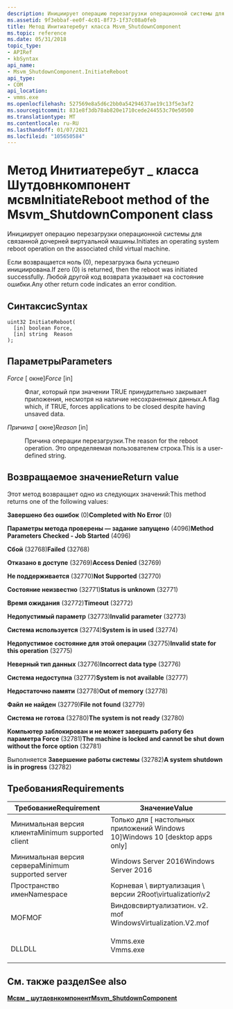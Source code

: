 ```yaml
---
description: Инициирует операцию перезагрузки операционной системы для связанной дочерней виртуальной машины.
ms.assetid: 9f3ebbaf-ee0f-4c01-8f73-1f37c08a0feb
title: Метод Инитиатеребут класса Msvm_ShutdownComponent
ms.topic: reference
ms.date: 05/31/2018
topic_type:
- APIRef
- kbSyntax
api_name:
- Msvm_ShutdownComponent.InitiateReboot
api_type:
- COM
api_location:
- vmms.exe
ms.openlocfilehash: 527569e8a5d6c2bb0a54294637ae19c13f5e3af2
ms.sourcegitcommit: 831e8f3db78ab820e1710cede244553c70e50500
ms.translationtype: MT
ms.contentlocale: ru-RU
ms.lasthandoff: 01/07/2021
ms.locfileid: "105650584"
---
```

# <a name="initiatereboot-method-of-the-msvm_shutdowncomponent-class"></a><span data-ttu-id="9bfa7-103">Метод Инитиатеребут \_ класса Шутдовнкомпонент мсвм</span><span class="sxs-lookup"><span data-stu-id="9bfa7-103">InitiateReboot method of the Msvm\_ShutdownComponent class</span></span>

<span data-ttu-id="9bfa7-104">Инициирует операцию перезагрузки операционной системы для связанной дочерней виртуальной машины.</span><span class="sxs-lookup"><span data-stu-id="9bfa7-104">Initiates an operating system reboot operation on the associated child virtual machine.</span></span>

<span data-ttu-id="9bfa7-105">Если возвращается ноль (0), перезагрузка была успешно инициирована.</span><span class="sxs-lookup"><span data-stu-id="9bfa7-105">If zero (0) is returned, then the reboot was initiated successfully.</span></span> <span data-ttu-id="9bfa7-106">Любой другой код возврата указывает на состояние ошибки.</span><span class="sxs-lookup"><span data-stu-id="9bfa7-106">Any other return code indicates an error condition.</span></span>

## <a name="syntax"></a><span data-ttu-id="9bfa7-107">Синтаксис</span><span class="sxs-lookup"><span data-stu-id="9bfa7-107">Syntax</span></span>


```mof
uint32 InitiateReboot(
  [in] boolean Force,
  [in] string  Reason
);
```



## <a name="parameters"></a><span data-ttu-id="9bfa7-108">Параметры</span><span class="sxs-lookup"><span data-stu-id="9bfa7-108">Parameters</span></span>

<dl> <dt>

<span data-ttu-id="9bfa7-109">*Force* \[ окне\]</span><span class="sxs-lookup"><span data-stu-id="9bfa7-109">*Force* \[in\]</span></span>
</dt> <dd>

<span data-ttu-id="9bfa7-110">Флаг, который при значении TRUE принудительно закрывает приложения, несмотря на наличие несохраненных данных.</span><span class="sxs-lookup"><span data-stu-id="9bfa7-110">A flag which, if TRUE, forces applications to be closed despite having unsaved data.</span></span>

</dd> <dt>

<span data-ttu-id="9bfa7-111">*Причина* \[ окне\]</span><span class="sxs-lookup"><span data-stu-id="9bfa7-111">*Reason* \[in\]</span></span>
</dt> <dd>

<span data-ttu-id="9bfa7-112">Причина операции перезагрузки.</span><span class="sxs-lookup"><span data-stu-id="9bfa7-112">The reason for the reboot operation.</span></span> <span data-ttu-id="9bfa7-113">Это определяемая пользователем строка.</span><span class="sxs-lookup"><span data-stu-id="9bfa7-113">This is a user-defined string.</span></span>

</dd> </dl>

## <a name="return-value"></a><span data-ttu-id="9bfa7-114">Возвращаемое значение</span><span class="sxs-lookup"><span data-stu-id="9bfa7-114">Return value</span></span>

<span data-ttu-id="9bfa7-115">Этот метод возвращает одно из следующих значений:</span><span class="sxs-lookup"><span data-stu-id="9bfa7-115">This method returns one of the following values:</span></span>

<dl> <dt>

<span data-ttu-id="9bfa7-116">**Завершено без ошибок** (0)</span><span class="sxs-lookup"><span data-stu-id="9bfa7-116">**Completed with No Error** (0)</span></span>
</dt> <dt>

<span data-ttu-id="9bfa7-117">**Параметры метода проверены — задание запущено** (4096)</span><span class="sxs-lookup"><span data-stu-id="9bfa7-117">**Method Parameters Checked - Job Started** (4096)</span></span>
</dt> <dt>

<span data-ttu-id="9bfa7-118">**Сбой** (32768)</span><span class="sxs-lookup"><span data-stu-id="9bfa7-118">**Failed** (32768)</span></span>
</dt> <dt>

<span data-ttu-id="9bfa7-119">**Отказано в доступе** (32769)</span><span class="sxs-lookup"><span data-stu-id="9bfa7-119">**Access Denied** (32769)</span></span>
</dt> <dt>

<span data-ttu-id="9bfa7-120">**Не поддерживается** (32770)</span><span class="sxs-lookup"><span data-stu-id="9bfa7-120">**Not Supported** (32770)</span></span>
</dt> <dt>

<span data-ttu-id="9bfa7-121">**Состояние неизвестно** (32771)</span><span class="sxs-lookup"><span data-stu-id="9bfa7-121">**Status is unknown** (32771)</span></span>
</dt> <dt>

<span data-ttu-id="9bfa7-122">**Время ожидания** (32772)</span><span class="sxs-lookup"><span data-stu-id="9bfa7-122">**Timeout** (32772)</span></span>
</dt> <dt>

<span data-ttu-id="9bfa7-123">**Недопустимый параметр** (32773)</span><span class="sxs-lookup"><span data-stu-id="9bfa7-123">**Invalid parameter** (32773)</span></span>
</dt> <dt>

<span data-ttu-id="9bfa7-124">**Система используется** (32774)</span><span class="sxs-lookup"><span data-stu-id="9bfa7-124">**System is in used** (32774)</span></span>
</dt> <dt>

<span data-ttu-id="9bfa7-125">**Недопустимое состояние для этой операции** (32775)</span><span class="sxs-lookup"><span data-stu-id="9bfa7-125">**Invalid state for this operation** (32775)</span></span>
</dt> <dt>

<span data-ttu-id="9bfa7-126">**Неверный тип данных** (32776)</span><span class="sxs-lookup"><span data-stu-id="9bfa7-126">**Incorrect data type** (32776)</span></span>
</dt> <dt>

<span data-ttu-id="9bfa7-127">**Система недоступна** (32777)</span><span class="sxs-lookup"><span data-stu-id="9bfa7-127">**System is not available** (32777)</span></span>
</dt> <dt>

<span data-ttu-id="9bfa7-128">**Недостаточно памяти** (32778)</span><span class="sxs-lookup"><span data-stu-id="9bfa7-128">**Out of memory** (32778)</span></span>
</dt> <dt>

<span data-ttu-id="9bfa7-129">**Файл не найден** (32779)</span><span class="sxs-lookup"><span data-stu-id="9bfa7-129">**File not found** (32779)</span></span>
</dt> <dt>

<span data-ttu-id="9bfa7-130">**Система не готова** (32780)</span><span class="sxs-lookup"><span data-stu-id="9bfa7-130">**The system is not ready** (32780)</span></span>
</dt> <dt>

<span data-ttu-id="9bfa7-131">**Компьютер заблокирован и не может завершить работу без параметра Force** (32781)</span><span class="sxs-lookup"><span data-stu-id="9bfa7-131">**The machine is locked and cannot be shut down without the force option** (32781)</span></span>
</dt> <dt>

<span data-ttu-id="9bfa7-132">Выполняется **Завершение работы системы** (32782)</span><span class="sxs-lookup"><span data-stu-id="9bfa7-132">**A system shutdown is in progress** (32782)</span></span>
</dt> </dl>

## <a name="requirements"></a><span data-ttu-id="9bfa7-133">Требования</span><span class="sxs-lookup"><span data-stu-id="9bfa7-133">Requirements</span></span>



| <span data-ttu-id="9bfa7-134">Требование</span><span class="sxs-lookup"><span data-stu-id="9bfa7-134">Requirement</span></span> | <span data-ttu-id="9bfa7-135">Значение</span><span class="sxs-lookup"><span data-stu-id="9bfa7-135">Value</span></span> |
|-------------------------------------|---------------------------------------------------------------------------------------------------------|
| <span data-ttu-id="9bfa7-136">Минимальная версия клиента</span><span class="sxs-lookup"><span data-stu-id="9bfa7-136">Minimum supported client</span></span><br/> | <span data-ttu-id="9bfa7-137">Только для \[ настольных приложений Windows 10\]</span><span class="sxs-lookup"><span data-stu-id="9bfa7-137">Windows 10 \[desktop apps only\]</span></span><br/>                                                             |
| <span data-ttu-id="9bfa7-138">Минимальная версия сервера</span><span class="sxs-lookup"><span data-stu-id="9bfa7-138">Minimum supported server</span></span><br/> | <span data-ttu-id="9bfa7-139">Windows Server 2016</span><span class="sxs-lookup"><span data-stu-id="9bfa7-139">Windows Server 2016</span></span><br/>                                                                          |
| <span data-ttu-id="9bfa7-140">Пространство имен</span><span class="sxs-lookup"><span data-stu-id="9bfa7-140">Namespace</span></span><br/>                | <span data-ttu-id="9bfa7-141">Корневая \\ виртуализация \\ версии 2</span><span class="sxs-lookup"><span data-stu-id="9bfa7-141">Root\\virtualization\\v2</span></span><br/>                                                                     |
| <span data-ttu-id="9bfa7-142">MOF</span><span class="sxs-lookup"><span data-stu-id="9bfa7-142">MOF</span></span><br/>                      | <dl> <span data-ttu-id="9bfa7-143"><dt>Виндовсвиртуализатион. v2. mof</dt></span><span class="sxs-lookup"><span data-stu-id="9bfa7-143"><dt>WindowsVirtualization.V2.mof</dt></span></span> </dl> |
| <span data-ttu-id="9bfa7-144">DLL</span><span class="sxs-lookup"><span data-stu-id="9bfa7-144">DLL</span></span><br/>                      | <dl> <span data-ttu-id="9bfa7-145"><dt>Vmms.exe</dt></span><span class="sxs-lookup"><span data-stu-id="9bfa7-145"><dt>Vmms.exe</dt></span></span> </dl>                     |



## <a name="see-also"></a><span data-ttu-id="9bfa7-146">См. также раздел</span><span class="sxs-lookup"><span data-stu-id="9bfa7-146">See also</span></span>

<dl> <dt>

[<span data-ttu-id="9bfa7-147">**Мсвм \_ шутдовнкомпонент**</span><span class="sxs-lookup"><span data-stu-id="9bfa7-147">**Msvm\_ShutdownComponent**</span></span>](msvm-shutdowncomponent.md)
</dt> </dl>

 

 




